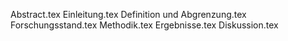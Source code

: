 Abstract.tex
Einleitung.tex
Definition und Abgrenzung.tex
Forschungsstand.tex
Methodik.tex
Ergebnisse.tex
Diskussion.tex
